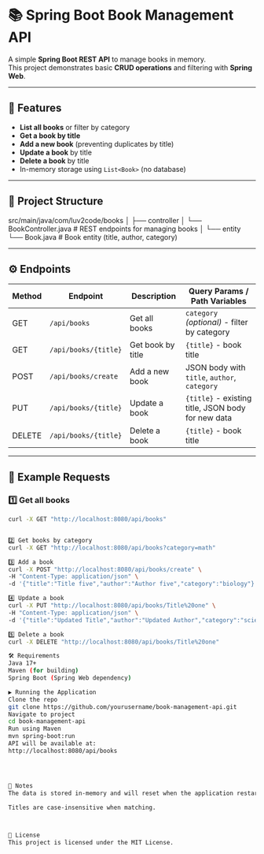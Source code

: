 # 📚 Spring Boot Book Management API

A simple **Spring Boot REST API** to manage books in memory.  
This project demonstrates basic **CRUD operations** and filtering with **Spring Web**.

---

## 🚀 Features

- **List all books** or filter by category
- **Get a book by title**
- **Add a new book** (preventing duplicates by title)
- **Update a book** by title
- **Delete a book** by title
- In-memory storage using `List<Book>` (no database)

---

## 📂 Project Structure

src/main/java/com/luv2code/books
│
├── controller
│ └── BookController.java # REST endpoints for managing books
│
└── entity
└── Book.java # Book entity (title, author, category)


---

## ⚙️ Endpoints

| Method | Endpoint               | Description | Query Params / Path Variables |
|--------|------------------------|-------------|--------------------------------|
| GET    | `/api/books`           | Get all books | `category` _(optional)_ - filter by category |
| GET    | `/api/books/{title}`   | Get book by title | `{title}` - book title |
| POST   | `/api/books/create`    | Add a new book | JSON body with `title`, `author`, `category` |
| PUT    | `/api/books/{title}`   | Update a book | `{title}` - existing title, JSON body for new data |
| DELETE | `/api/books/{title}`   | Delete a book | `{title}` - book title |

---

## 📝 Example Requests

### 1️⃣ Get all books
```bash
curl -X GET "http://localhost:8080/api/books"


2️⃣ Get books by category
curl -X GET "http://localhost:8080/api/books?category=math"

3️⃣ Add a book
curl -X POST "http://localhost:8080/api/books/create" \
-H "Content-Type: application/json" \
-d '{"title":"Title five","author":"Author five","category":"biology"}'

4️⃣ Update a book
curl -X PUT "http://localhost:8080/api/books/Title%20one" \
-H "Content-Type: application/json" \
-d '{"title":"Updated Title","author":"Updated Author","category":"science"}'

5️⃣ Delete a book
curl -X DELETE "http://localhost:8080/api/books/Title%20one"

🛠️ Requirements
Java 17+
Maven (for building)
Spring Boot (Spring Web dependency)

▶️ Running the Application
Clone the repo
git clone https://github.com/yourusername/book-management-api.git
Navigate to project
cd book-management-api
Run using Maven
mvn spring-boot:run
API will be available at:
http://localhost:8080/api/books




📌 Notes
The data is stored in-memory and will reset when the application restarts.

Titles are case-insensitive when matching.



📜 License
This project is licensed under the MIT License.





